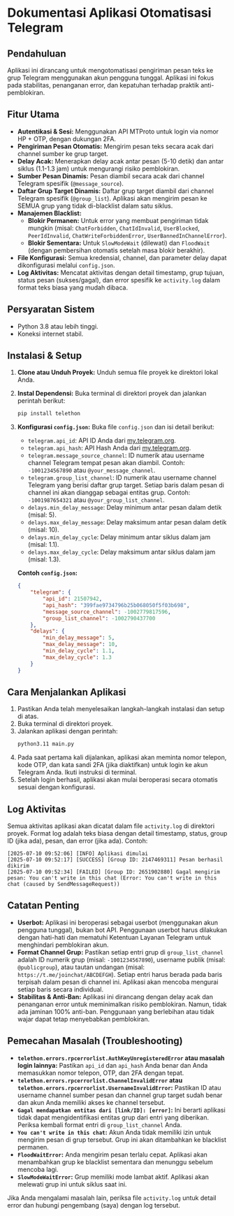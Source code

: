 # Dokumentasi Aplikasi Otomatisasi Telegram

## Pendahuluan

Aplikasi ini dirancang untuk mengotomatisasi pengiriman pesan teks ke grup Telegram menggunakan akun pengguna tunggal. Aplikasi ini fokus pada stabilitas, penanganan error, dan kepatuhan terhadap praktik anti-pemblokiran.

## Fitur Utama

- **Autentikasi & Sesi:** Menggunakan API MTProto untuk login via nomor HP + OTP, dengan dukungan 2FA.
- **Pengiriman Pesan Otomatis:** Mengirim pesan teks secara acak dari channel sumber ke grup target.
- **Delay Acak:** Menerapkan delay acak antar pesan (5-10 detik) dan antar siklus (1.1-1.3 jam) untuk mengurangi risiko pemblokiran.
- **Sumber Pesan Dinamis:** Pesan diambil secara acak dari channel Telegram spesifik (`@message_source`).
- **Daftar Grup Target Dinamis:** Daftar grup target diambil dari channel Telegram spesifik (`@group_list`). Aplikasi akan mengirim pesan ke SEMUA grup yang tidak di-blacklist dalam satu siklus.
- **Manajemen Blacklist:**
    - **Blokir Permanen:** Untuk error yang membuat pengiriman tidak mungkin (misal: `ChatForbidden`, `ChatIdInvalid`, `UserBlocked`, `PeerIdInvalid`, `ChatWriteForbiddenError`, `UserBannedInChannelError`).
    - **Blokir Sementara:** Untuk `SlowModeWait` (dilewati) dan `FloodWait` (dengan pembersihan otomatis setelah masa blokir berakhir).
- **File Konfigurasi:** Semua kredensial, channel, dan parameter delay dapat dikonfigurasi melalui `config.json`.
- **Log Aktivitas:** Mencatat aktivitas dengan detail timestamp, grup tujuan, status pesan (sukses/gagal), dan error spesifik ke `activity.log` dalam format teks biasa yang mudah dibaca.

## Persyaratan Sistem

- Python 3.8 atau lebih tinggi.
- Koneksi internet stabil.

## Instalasi & Setup

1.  **Clone atau Unduh Proyek:**
    Unduh semua file proyek ke direktori lokal Anda.

2.  **Instal Dependensi:**
    Buka terminal di direktori proyek dan jalankan perintah berikut:
    ```bash
    pip install telethon
    ```

3.  **Konfigurasi `config.json`:**
    Buka file `config.json` dan isi detail berikut:
    -   `telegram.api_id`: API ID Anda dari [my.telegram.org](https://my.telegram.org/).
    -   `telegram.api_hash`: API Hash Anda dari [my.telegram.org](https://my.telegram.org/).
    -   `telegram.message_source_channel`: ID numerik atau username channel Telegram tempat pesan akan diambil. Contoh: `-1001234567890` atau `@your_message_channel`.
    -   `telegram.group_list_channel`: ID numerik atau username channel Telegram yang berisi daftar grup target. Setiap baris dalam pesan di channel ini akan dianggap sebagai entitas grup. Contoh: `-1001987654321` atau `@your_group_list_channel`.
    -   `delays.min_delay_message`: Delay minimum antar pesan dalam detik (misal: 5).
    -   `delays.max_delay_message`: Delay maksimum antar pesan dalam detik (misal: 10).
    -   `delays.min_delay_cycle`: Delay minimum antar siklus dalam jam (misal: 1.1).
    -   `delays.max_delay_cycle`: Delay maksimum antar siklus dalam jam (misal: 1.3).

    **Contoh `config.json`:**
    ```json
    {
        "telegram": {
            "api_id": 21507942,
            "api_hash": "399fae9734796b25b068050f5f03b698",
            "message_source_channel": -1002779817596,
            "group_list_channel": -1002790437700
        },
        "delays": {
            "min_delay_message": 5,
            "max_delay_message": 10,
            "min_delay_cycle": 1.1,
            "max_delay_cycle": 1.3
        }
    }
    ```

## Cara Menjalankan Aplikasi

1.  Pastikan Anda telah menyelesaikan langkah-langkah instalasi dan setup di atas.
2.  Buka terminal di direktori proyek.
3.  Jalankan aplikasi dengan perintah:
    ```bash
    python3.11 main.py
    ```
4.  Pada saat pertama kali dijalankan, aplikasi akan meminta nomor telepon, kode OTP, dan kata sandi 2FA (jika diaktifkan) untuk login ke akun Telegram Anda. Ikuti instruksi di terminal.
5.  Setelah login berhasil, aplikasi akan mulai beroperasi secara otomatis sesuai dengan konfigurasi.

## Log Aktivitas

Semua aktivitas aplikasi akan dicatat dalam file `activity.log` di direktori proyek. Format log adalah teks biasa dengan detail timestamp, status, group ID (jika ada), pesan, dan error (jika ada). Contoh:

```
[2025-07-10 09:52:06] [INFO] Aplikasi dimulai
[2025-07-10 09:52:17] [SUCCESS] [Group ID: 2147469311] Pesan berhasil dikirim
[2025-07-10 09:52:34] [FAILED] [Group ID: 2651902880] Gagal mengirim pesan: You can't write in this chat (Error: You can't write in this chat (caused by SendMessageRequest))
```

## Catatan Penting

-   **Userbot:** Aplikasi ini beroperasi sebagai userbot (menggunakan akun pengguna tunggal), bukan bot API. Penggunaan userbot harus dilakukan dengan hati-hati dan mematuhi Ketentuan Layanan Telegram untuk menghindari pemblokiran akun.
-   **Format Channel Grup:** Pastikan setiap entri grup di `group_list_channel` adalah ID numerik grup (misal: `-1001234567890`), username publik (misal: `@publicgroup`), atau tautan undangan (misal: `https://t.me/joinchat/ABCDEFGH`). Setiap entri harus berada pada baris terpisah dalam pesan di channel ini. Aplikasi akan mencoba mengurai setiap baris secara individual.
-   **Stabilitas & Anti-Ban:** Aplikasi ini dirancang dengan delay acak dan penanganan error untuk meminimalkan risiko pemblokiran. Namun, tidak ada jaminan 100% anti-ban. Penggunaan yang berlebihan atau tidak wajar dapat tetap menyebabkan pemblokiran.

## Pemecahan Masalah (Troubleshooting)

-   **`telethon.errors.rpcerrorlist.AuthKeyUnregisteredError` atau masalah login lainnya:** Pastikan `api_id` dan `api_hash` Anda benar dan Anda memasukkan nomor telepon, OTP, dan 2FA dengan tepat.
-   **`telethon.errors.rpcerrorlist.ChannelInvalidError` atau `telethon.errors.rpcerrorlist.UsernameInvalidError`:** Pastikan ID atau username channel sumber pesan dan channel grup target sudah benar dan akun Anda memiliki akses ke channel tersebut.
-   **`Gagal mendapatkan entitas dari [link/ID]: [error]`:** Ini berarti aplikasi tidak dapat mengidentifikasi entitas grup dari entri yang diberikan. Periksa kembali format entri di `group_list_channel` Anda.
-   **`You can't write in this chat`:** Akun Anda tidak memiliki izin untuk mengirim pesan di grup tersebut. Grup ini akan ditambahkan ke blacklist permanen.
-   **`FloodWaitError`:** Anda mengirim pesan terlalu cepat. Aplikasi akan menambahkan grup ke blacklist sementara dan menunggu sebelum mencoba lagi.
-   **`SlowModeWaitError`:** Grup memiliki mode lambat aktif. Aplikasi akan melewati grup ini untuk siklus saat ini.

Jika Anda mengalami masalah lain, periksa file `activity.log` untuk detail error dan hubungi pengembang (saya) dengan log tersebut.

